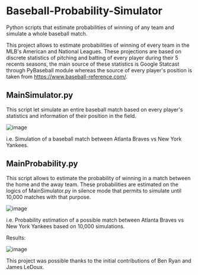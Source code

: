 # Baseball-Probability-Simulator
Python scripts that estimate probabilities of winning of any team and simulate a whole baseball match.

This project allows to estimate probabilities of winning of every team in the MLB's American and National Leagues. These projections are based on discrete statistics of pitching and batting of every player during their 5 recents seasons, the main source of these statistics is Google Statcast through PyBaseball module whereas the source of every player's position is taken from https://www.baseball-reference.com/.

## MainSimulator.py

This script let simulate an entire baseball match based on every player's statistics and information of their position in the field.

![image](https://user-images.githubusercontent.com/107895120/180108143-a1feb34d-747f-4350-b002-7c8f2757304e.png)

i.e. Simulation of a baseball match between Atlanta Braves vs New York Yankees.

## MainProbability.py

This script allows to estimate the probability of winning in a match between the home and the away team. These probabilities are estimated on the logics of MainSimulator.py in silence mode that permits to simulate until 10,000 matches with that purpose.

![image](https://user-images.githubusercontent.com/107895120/180107414-1baa01fb-90b9-4f6d-bb9e-795075447ef2.png)

i.e. Probability estimation of a possible match between Atlanta Braves vs New York Yankees based on 10,000 simulations.

Results:

![image](https://user-images.githubusercontent.com/107895120/180107755-1eecd029-2dbf-4248-a8c5-e8917ac6c951.png)

This project was possible thanks to the initial contributions of Ben Ryan and James LeDoux.
